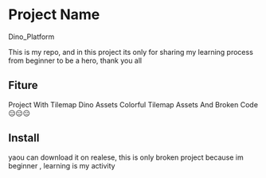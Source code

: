 # Project Name
Dino_Platform

This is my repo, and in this project its only for sharing my learning process from beginner to be a hero, thank you all


## Fiture
 Project With Tilemap
 Dino Assets
 Colorful Tilemap Assets
 And Broken Code 😑😑😑

## Install

yaou can download it on realese, this is only broken project because im beginner , learning is my activity
